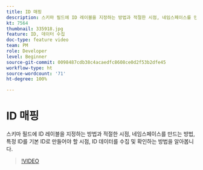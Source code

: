 ```yaml
---
title: ID 매핑
description: 스키마 필드에 ID 레이블을 지정하는 방법과 적절한 시점, 네임스페이스를 만드는 방법을 알아봅니다. 특정 ID를 일차 ID로 만들어야 할 시점과 ID 데이터를 수집 및 확인하는 방법을 알아봅니다.
kt: 7564
thumbnail: 335918.jpg
feature: ID, 데이터 수집
doc-type: feature video
team: PM
role: Developer
level: Beginner
source-git-commit: 0098487cdb38c4acaedfc8608ce0d2f53b2dfe45
workflow-type: ht
source-wordcount: '71'
ht-degree: 100%

---
```



# ID 매핑

스키마 필드에 ID 레이블을 지정하는 방법과 적절한 시점, 네임스페이스를 만드는 방법, 특정 ID를 기본 ID로 만들어야 할 시점, ID 데이터를 수집 및 확인하는 방법을 알아봅니다.

>[!VIDEO](https://video.tv.adobe.com/v/335918?quality=12)
